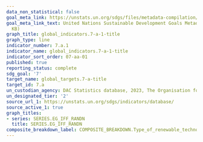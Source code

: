 ```yaml
---
data_non_statistical: false
goal_meta_link: https://unstats.un.org/sdgs/files/metadata-compilation/Metadata-Goal-7.pdf
goal_meta_link_text: United Nations Sustainable Development Goals Metadata (PDF 111
  KB)
graph_title: global_indicators.7-a-1-title
graph_type: line
indicator_number: 7.a.1
indicator_name: global_indicators.7-a-1-title
indicator_sort_order: 07-aa-01
published: true
reporting_status: complete
sdg_goal: '7'
target_name: global_targets.7-a-title
target_id: 7.a
un_custodian_agency: DAC Statistics database, 2023, The Organisation for Economic Co-operation and Development (OECD) and IRENA Public Finance Database, 2023, The international Renewable Energy Agency (IRENA)
un_designated_tier: '2'
source_url_1: https://unstats.un.org/sdgs/indicators/database/
source_active_1: true
graph_titles:
- series: SERIES.EG_IFF_RANDN
  title: SERIES.EG_IFF_RANDN
composite_breakdown_label: COMPOSITE_BREAKDOWN.Type_of_renewable_technology 
---
```

